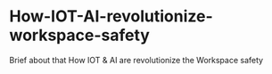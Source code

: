 # How-IOT-AI-revolutionize-workspace-safety
Brief about that How IOT &amp; AI are revolutionize the Workspace safety
